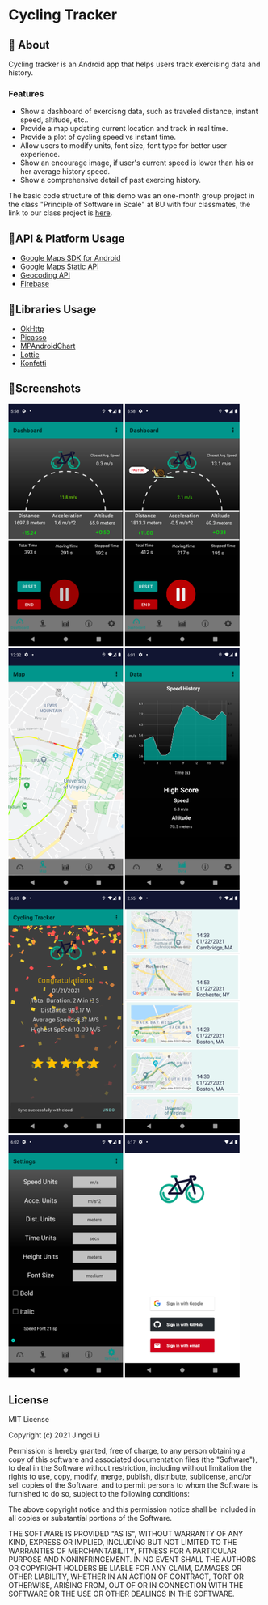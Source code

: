 # Cycling Tracker

## 🧐 About
Cycling tracker is an Android app that helps users track exercising data and history.

### Features ###

* Show a dashboard of exercisng data, such as traveled distance, instant speed, altitude, etc..
* Provide a map updating current location and track in real time.
* Provide a plot of cycling speed vs instant time. 
* Allow users to modify units, font size, font type for better user experience.
* Show an encourage image, if user's current speed is lower than his or her average history speed.
* Show a comprehensive detail of past exercing history.

The basic code structure of this demo was an one-month group project in the class "Principle of Software in Scale" at BU with four classmates, the link to our class project is [here](https://github.com/LyapunovJingci/Cycling_Tracker_EC500).

## 📝API & Platform Usage

* [Google Maps SDK for Android](https://developers.google.com/maps/documentation/android-sdk/intro)
* [Google Maps Static API](https://developers.google.com/maps/documentation/maps-static/overview)
* [Geocoding API](https://developers.google.com/maps/documentation/geocoding/overview)
* [Firebase](https://firebase.google.com/)

## 📝Libraries Usage

* [OkHttp](https://github.com/square/okhttp)
* [Picasso](https://github.com/square/picasso) 
* [MPAndroidChart](https://github.com/PhilJay/MPAndroidChart)
* [Lottie](https://github.com/airbnb/lottie-android)
* [Konfetti](https://github.com/DanielMartinus/Konfetti)

## 🎈Screenshots

<img src="screenshots/dashboard.png" width="45%">&#160;<img src="screenshots/dashboard_slow.png" width="45%">
<img src="screenshots/track.png" width="45%">&#160;<img src="screenshots/graph.png" width="45%">
<img src="screenshots/finish.png" width="45%">&#160;<img src="screenshots/history.png" width="45%">
<img src="screenshots/setting.png" width="45%">&#160;<img src="screenshots/login.png" width="45%">

## License

MIT License

Copyright (c) 2021 Jingci Li

Permission is hereby granted, free of charge, to any person obtaining a copy
of this software and associated documentation files (the "Software"), to deal
in the Software without restriction, including without limitation the rights
to use, copy, modify, merge, publish, distribute, sublicense, and/or sell
copies of the Software, and to permit persons to whom the Software is
furnished to do so, subject to the following conditions:

The above copyright notice and this permission notice shall be included in all
copies or substantial portions of the Software.

THE SOFTWARE IS PROVIDED "AS IS", WITHOUT WARRANTY OF ANY KIND, EXPRESS OR
IMPLIED, INCLUDING BUT NOT LIMITED TO THE WARRANTIES OF MERCHANTABILITY,
FITNESS FOR A PARTICULAR PURPOSE AND NONINFRINGEMENT. IN NO EVENT SHALL THE
AUTHORS OR COPYRIGHT HOLDERS BE LIABLE FOR ANY CLAIM, DAMAGES OR OTHER
LIABILITY, WHETHER IN AN ACTION OF CONTRACT, TORT OR OTHERWISE, ARISING FROM,
OUT OF OR IN CONNECTION WITH THE SOFTWARE OR THE USE OR OTHER DEALINGS IN THE
SOFTWARE.

